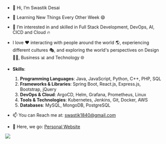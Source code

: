 - 👋 Hi, I’m Swastik Desai 

- 🌱 Learning New Things Every Other Week 😄

- 👀 I’m interested in and skilled in Full Stack Development, DevOps, AI, CICD and Cloud 🔥

- I love ❤️ interacting with people around the world 🌎, experiencing different cultures 🎭, and exploring the world's perspectives on Design 🧑‍🎨, Business 📊 and Technology 🌐

- **Skills**:
  1. **Programming Languages**: Java, JavaScript, Python, C++, PHP, SQL
  2. **Frameworks & Libraries**: Spring Boot, React.js, Express.js, Bootstrap, jQuery
  3. **DevOps & Cloud**: ArgoCD, Helm, Grafana, Prometheus, Linux 
  4. **Tools & Technologies**: Kubernetes, Jenkins, Git, Docker, AWS
  5. **Databases**: MySQL, MongoDB, PostgreSQL

- 📫 You can Reach me at: swastik1840@gmail.com

- 🚀 Here, we go: [Personal Website](https://swasdas.github.io/)


<p align="left"> <img src="https://komarev.com/ghpvc/?username=swastik-dasgaonkar&label=Profile%20Views&color=brightgreen&style=plastic"/> </p>



<!---
Comment here
--->
